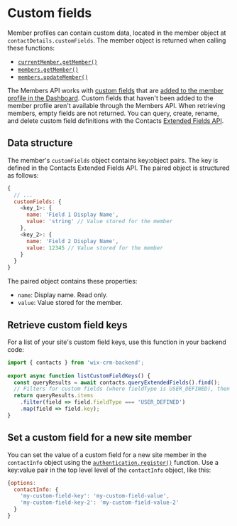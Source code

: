 # Custom fields
Member profiles can contain custom data,
located in the member object at `contactDetails.customFields`.
The member object is returned when calling these functions:

- [`currentMember.getMember()`](wix-members-backend/currentmember/getmember)
- [`members.getMember()`](wix-members-backend/members/getmember)
- [`members.updateMember()`](wix-members-backend/members/updatemember)
 
The Members API works with [custom fields](https://support.wix.com/en/article/adding-custom-fields-to-contacts) that are
[added to the member profile in the Dashboard](https://www.wix.com/my-account/site-selector/?buttonText=Select%20Site&title=Select%20a%20Site&autoSelectOnSingleSite=true&actionUrl=https:%2F%2Fwww.wix.com%2Fdashboard%2F%7B%7BmetaSiteId%7D%7D%2Fmembers-account).
Custom fields that haven't been added to the member profile
aren't available through the Members API.
When retrieving members, empty fields are not returned.
You can query, create, rename, and delete custom field definitions with the Contacts
[Extended Fields API](wix-crm-backend/contacts/introduction#about-extended-fields).

## Data structure
The member's `customFields` object contains key:object pairs.
The key is defined in the Contacts Extended Fields API.
The paired object is structured as follows:

```js
{
  // ...
  customFields: {
    <key_1>: {
      name: 'Field 1 Display Name',
      value: 'string' // Value stored for the member
    },
    <key_2>: {
      name: 'Field 2 Display Name',
      value: 12345 // Value stored for the member
    }
  }
}
```

The paired object contains these properties:
 
- `name`: Display name. Read only.
- `value`: Value stored for the member.

## Retrieve custom field keys
For a list of your site's custom field keys, use this function in your backend code:

```js
import { contacts } from 'wix-crm-backend';
 
export async function listCustomFieldKeys() {
  const queryResults = await contacts.queryExtendedFields().find();
  // Filters for custom fields (where fieldType is USER_DEFINED), then converts to an array of keys
  return queryResults.items
    .filter(field => field.fieldType === 'USER_DEFINED')
    .map(field => field.key);
}
```


## Set a custom field for a new site member
You can set the value of a custom field for a new site member in the `contactInfo` object using the [`authentication.register()`](https://www.wix.com/velo/reference/wix-members-backend/authentication/register) function.
Use a key:value pair in the top level level of the `contactInfo` object, like this:

```js
{options:
  contactInfo: {
    'my-custom-field-key': 'my-custom-field-value',
    'my-custom-field-key-2': 'my-custom-field-value-2'
  }
}
```
